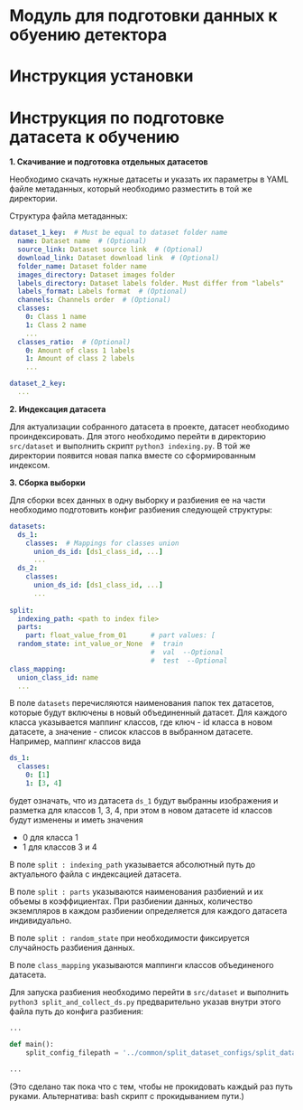 # Модуль для подготовки данных к обуению детектора

# Инструкция установки



# Инструкция по подготовке датасета к обучению

**1. Скачивание и подготовка отдельных датасетов**

Необходимо скачать нужные датасеты и указать их параметры в YAML файле метаданных, который необходимо разместить в той же директории.

Структура файла метаданных:

```YAML
dataset_1_key:  # Must be equal to dataset folder name
  name: Dataset name  # (Optional)
  source_link: Dataset source link  # (Optional)
  download_link: Dataset download link  # (Optional)
  folder_name: Dataset folder name
  images_directory: Dataset images folder
  labels_directory: Dataset labels folder. Must differ from "labels"
  labels_format: Labels format  # (Optional)
  channels: Channels order  # (Optional)
  classes:
    0: Class 1 name
    1: Class 2 name
    ...
  classes_ratio:  # (Optional)
    0: Amount of class 1 labels
    1: Amount of class 2 labels
    ...

dataset_2_key:
  ...
```

**2. Индексация датасета**

Для актуализации собранного датасета в проекте, датасет необходимо проиндексировать. Для этого необходимо перейти в директорию `src/dataset` и выполнить скрипт `python3 indexing.py`. В той же директории появится новая папка вместе со сформированным индексом.

**3. Сборка выборки**

Для сборки всех данных в одну выборку и разбиения ее на части необходимо подготовить конфиг разбиения следующей структуры:

```YAML
datasets:
  ds_1:
    classes:  # Mappings for classes union
      union_ds_id: [ds1_class_id, ...]
      ...
  ds_2:
    classes:
      union_ds_id: [ds1_class_id, ...]
      ...
  
split:
  indexing_path: <path to index file>
  parts:
    part: float_value_from_01      # part values: [
  random_state: int_value_or_None  #  train
                                   #  val  --Optional
                                   #  test  --Optional
class_mapping:
  union_class_id: name
  ...
```

В поле `datasets` перечисляются наименования папок тех датасетов, которые будут включены в новый объединенный датасет. Для каждого класса указывается маппинг классов, где ключ - id класса в новом датасете, а значение - список классов в выбранном датасете. Например, маппинг классов вида

```YAML
ds_1:
  classes:
    0: [1]
    1: [3, 4]
```

будет означать, что из датасета `ds_1` будут выбранны изображения и разметка для классов 1, 3, 4, при этом в новом датасете id классов будут изменены и иметь значения
* 0 для класса 1
* 1 для классов 3 и 4

В поле `split : indexing_path` указывается абсолютный путь до актуального файла с индексацией датасета.

В поле `split : parts` указываются наименования разбиений и их объемы в коэффициентах. При разбиении данных, количество экземпляров в каждом разбиении определяется для каждого датасета индивидуально.

В поле `split : random_state` при необходимости фиксируется случайность разбиения данных.

В поле `class_mapping` указываются маппинги классов объединеного датасета.

Для запуска разбиения необходимо перейти в `src/dataset` и выполнить `python3 split_and_collect_ds.py` предварительно указав внутри этого файла путь до конфига разбиения:

```Python
...

def main():
    split_config_filepath = '../common/split_dataset_configs/split_dataset_config_test.yaml'
    
...
```

(Это сделано так пока что с тем, чтобы не прокидовать каждый раз путь руками. Альтернатива: bash скрипт с прокидыванием пути.)